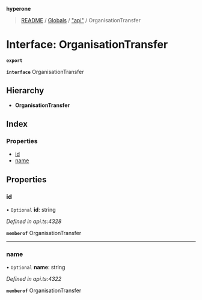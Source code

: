 **hyperone**

> [README](../README.md) / [Globals](../globals.md) / ["api"](../modules/_api_.md) / OrganisationTransfer

# Interface: OrganisationTransfer

**`export`** 

**`interface`** OrganisationTransfer

## Hierarchy

* **OrganisationTransfer**

## Index

### Properties

* [id](_api_.organisationtransfer.md#id)
* [name](_api_.organisationtransfer.md#name)

## Properties

### id

• `Optional` **id**: string

*Defined in api.ts:4328*

**`memberof`** OrganisationTransfer

___

### name

• `Optional` **name**: string

*Defined in api.ts:4322*

**`memberof`** OrganisationTransfer
